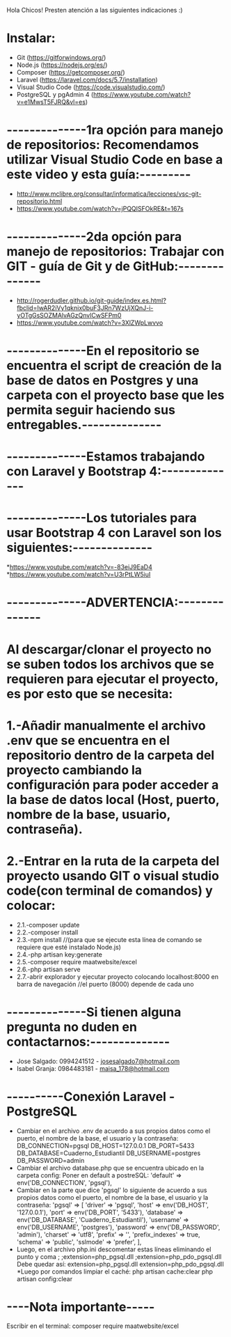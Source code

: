 Hola Chicos! Presten atención a las siguientes indicaciones :)

# Instalar:
* Git (https://gitforwindows.org/) 
* Node.js (https://nodejs.org/es/)
* Composer (https://getcomposer.org/)
* Laravel  (https://laravel.com/docs/5.7/installation)
* Visual Studio Code (https://code.visualstudio.com/)
* PostgreSQL y pgAdmin 4 (https://www.youtube.com/watch?v=e1MwsT5FJRQ&vl=es) 

# --------------1ra opción para manejo de repositorios: Recomendamos utilizar Visual Studio Code en base a este video y esta guía:---------
* http://www.mclibre.org/consultar/informatica/lecciones/vsc-git-repositorio.html
* https://www.youtube.com/watch?v=jPQQISFOkRE&t=167s
# --------------2da opción para manejo de repositorios: Trabajar con GIT - guía de Git y de GitHub:--------------
* http://rogerdudler.github.io/git-guide/index.es.html?fbclid=IwAR2iVy1qknix0buF3JRn7WzUjXQnJ-i-yOTgGsSOZMAlvAGzQnvlCwSFPm0
* https://www.youtube.com/watch?v=3XlZWpLwvvo
# --------------En el repositorio se encuentra el script de creación de la base de datos en Postgres y una carpeta con el proyecto base que les permita seguir haciendo sus entregables.--------------
# --------------Estamos trabajando con Laravel y Bootstrap 4:--------------
# --------------Los tutoriales para usar Bootstrap 4 con Laravel son los siguientes:--------------
*https://www.youtube.com/watch?v=-83eiJ9EaD4
*https://www.youtube.com/watch?v=U3rPtLW5iuI

# --------------ADVERTENCIA:--------------
# Al descargar/clonar el proyecto no se suben todos los archivos que se requieren para ejecutar el proyecto, es por esto que se necesita:
# 1.-Añadir manualmente el archivo .env que se encuentra en el repositorio dentro de la carpeta del proyecto cambiando la configuración para poder acceder a la base de datos local (Host, puerto, nombre de la base, usuario, contraseña). 
# 2.-Entrar en la ruta de la carpeta del proyecto usando GIT o visual studio code(con terminal de comandos) y colocar:
  * 2.1.-composer update
  * 2.2.-composer install
  * 2.3.-npm install //(para que se ejecute esta línea de comando se requiere que esté instalado Node.js)
  * 2.4.-php artisan key:generate
  * 2.5.-composer require maatwebsite/excel
  * 2.6.-php artisan serve
  * 2.7.-abrir explorador y ejecutar proyecto colocando localhost:8000 en barra de navegación //el puerto (8000) depende de cada uno
# --------------Si tienen alguna pregunta no duden en contactarnos:--------------
* Jose Salgado: 0994241512 - josesalgado7@hotmail.com
* Isabel Granja: 0984483181 - maisa_178@hotmail.com
# ----------Conexión Laravel - PostgreSQL
* Cambiar en el archivo .env de acuerdo a sus propios datos como el puerto, el nombre de la base, el usuario y la contraseña:
DB_CONNECTION=pgsql
DB_HOST=127.0.0.1
DB_PORT=5433
DB_DATABASE=Cuaderno_Estudiantil
DB_USERNAME=postgres
DB_PASSWORD=admin
* Cambiar el archivo database.php que se encuentra ubicado en la carpeta config:
 Poner en default a postreSQL:
'default' => env('DB_CONNECTION', 'pgsql'),
* Cambiar en la parte que dice 'pgsql' lo siguiente de acuerdo a sus propios datos como el puerto, el nombre de la base, el usuario y la contraseña:
'pgsql' => [
            'driver' => 'pgsql',
            'host' => env('DB_HOST', '127.0.0.1'),
            'port' => env('DB_PORT', '5433'),
            'database' => env('DB_DATABASE', 'Cuaderno_Estudiantil'),
            'username' => env('DB_USERNAME', 'postgres'),
            'password' => env('DB_PASSWORD', 'admin'),
            'charset' => 'utf8',
            'prefix' => '',
            'prefix_indexes' => true,
            'schema' => 'public',
            'sslmode' => 'prefer',
        ],
 * Luego, en el archivo php.ini descomentar estas líneas eliminando el punto y coma ;
 ;extension=php_pgsql.dll
 ;extension=php_pdo_pgsql.dll
 Debe quedar así:
 extension=php_pgsql.dll
 extension=php_pdo_pgsql.dll
 *Luego por comandos limpiar el caché:
php artisan cache:clear
php artisan config:clear

# ----Nota importante-----
Escribir en el terminal: 
composer require maatwebsite/excel
 

